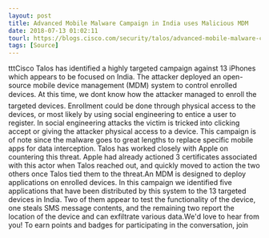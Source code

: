 ```yaml
---
layout: post
title: Advanced Mobile Malware Campaign in India uses Malicious MDM
date: 2018-07-13 01:02:11
tourl: https://blogs.cisco.com/security/talos/advanced-mobile-malware-campaign-in-india-uses-malicious-mdm
tags: [Source]
---
```

tttCisco Talos has identified a highly targeted campaign against 13 iPhones which appears to be focused on India. The attacker deployed an open-source mobile device management (MDM) system to control enrolled devices. At this time, we dont know how the attacker managed to enroll the targeted devices. Enrollment could be done through physical access to the devices, or most likely by using social engineering to entice a user to register. In social engineering attacks the victim is tricked into clicking accept or giving the attacker physical access to a device. This campaign is of note since the malware goes to great lengths to replace specific mobile apps for data interception. Talos has worked closely with Apple on countering this threat. Apple had already actioned 3 certificates associated with this actor when Talos reached out, and quickly moved to action the two others once Talos tied them to the threat.An MDM is designed to deploy applications on enrolled devices. In this campaign we identified five applications that have been distributed by this system to the 13 targeted devices in India. Two of them appear to test the functionality of the device, one steals SMS message contents, and the remaining two report the location of the device and can exfiltrate various data.We'd love to hear from you! To earn points and badges for participating in the conversation, join 
